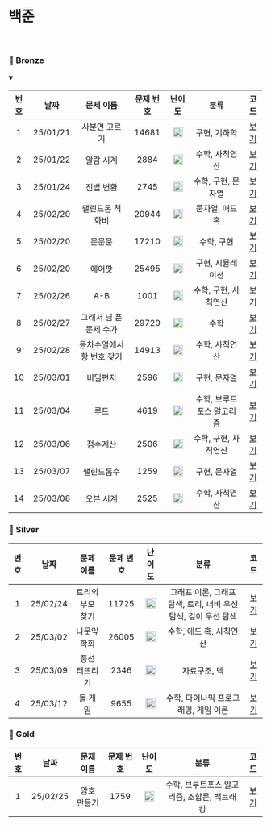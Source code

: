 백준 
==============================
<br>

### 🥉 Bronze
<details open>
<summary></summary>

| 번호 |    날짜    |     문제 이름      | 문제 번호 |                                 난이도                                 |       분류       |                    코드                    |  
|:--:|:--------:|:--------------:|:-----:|:-------------------------------------------------------------------:|:--------------:|:----------------------------------------:|
| 1  | 25/01/21 |    사분면 고르기     | 14681 | <img src="https://static.solved.ac/tier_small/1.svg" width="20px"/> |    구현, 기하학     |       [보기](./Bronze/사분면%20고르기.cpp)       |  |
| 2  | 25/01/22 |     알람 시계      | 2884  | <img src="https://static.solved.ac/tier_small/3.svg" width="20px"/> |    수학, 사칙연산    |        [보기](./Bronze/알람%20시계.cpp)        |  |
| 3  | 25/01/24 |     진법 변환      | 2745  | <img src="https://static.solved.ac/tier_small/4.svg" width="20px"/> |  수학, 구현, 문자열   |        [보기](./Bronze/진법%20변환.cpp)        |  |
| 4  | 25/02/20 |    팰린드롬 척화비    | 20944 | <img src="https://static.solved.ac/tier_small/3.svg" width="20px"/> |    문자열, 애드혹    |      [보기](./Bronze/팰린드롬%20척화비.cpp)       |  |
| 5  | 25/02/20 |      문문문       | 17210 | <img src="https://static.solved.ac/tier_small/3.svg" width="20px"/> |     수학, 구현     |          [보기](./Bronze/문문문.cpp)          |  |
| 6  | 25/02/20 |      에어팟       | 25495 | <img src="https://static.solved.ac/tier_small/4.svg" width="20px"/> |   구현, 시뮬레이션    |          [보기](./Bronze/에어팟.cpp)          |  |
| 7  | 25/02/26 |      A-B       | 1001  | <img src="https://static.solved.ac/tier_small/1.svg" width="20px"/> |  수학, 구현, 사칙연산  |          [보기](./Bronze/A-B.cpp)          |  |
| 8  | 25/02/27 | 그래서 님 푼 문제 수가  | 29720 | <img src="https://static.solved.ac/tier_small/3.svg" width="20px"/> |       수학       | [보기](./Bronze/그래서%20님%20푼%20문제%20수가.cpp) |  |
| 9  | 25/02/28 | 등차수열에서 항 번호 찾기 | 14913 | <img src="https://static.solved.ac/tier_small/3.svg" width="20px"/> |    수학, 사칙연산    | [보기](./Bronze/등차수열에서%20항%20번호%20찾기.cpp)  |  |
| 10 | 25/03/01 |      비밀편지      | 2596  | <img src="https://static.solved.ac/tier_small/5.svg" width="20px"/> |    구현, 문자열     |         [보기](./Bronze/비밀편지.cpp)          |  |
| 11 | 25/03/04 |       루트       | 4619  | <img src="https://static.solved.ac/tier_small/3.svg" width="20px"/> | 수학, 브루트포스 알고리즘 |          [보기](./Bronze/루트.cpp)           |  |
| 12 | 25/03/06 |      점수계산      | 2506  | <img src="https://static.solved.ac/tier_small/3.svg" width="20px"/> |  수학, 구현, 사칙연산  |         [보기](./Bronze/점수계산.cpp)          |  |
| 13 | 25/03/07 |     팰린드롬수      | 1259  | <img src="https://static.solved.ac/tier_small/5.svg" width="20px"/> |    구현, 문자열     |         [보기](./Bronze/팰린드롬수.cpp)         |  |
| 14 | 25/03/08 |     오븐 시계      | 2525  | <img src="https://static.solved.ac/tier_small/3.svg" width="20px"/> |    수학, 사칙연산    |        [보기](./Bronze/오븐%20시계.cpp)        |  |


</details>

### 🥈 Silver

| 번호 |    날짜    |   문제 이름   | 문제 번호 |                                 난이도                                 |                   분류                   |                코드                |  
|:--:|:--------:|:---------:|:-----:|:-------------------------------------------------------------------:|:--------------------------------------:|:--------------------------------:|
| 1  | 25/02/24 | 트리의 부모 찾기 | 11725 | <img src="https://static.solved.ac/tier_small/9.svg" width="20px"/> | 그래프 이론, 그래프 탐색, 트리, 너비 우선 탐색, 깊이 우선 탐색 | [보기](./Silver/트리의%20부모%20찾기.cpp) |  |
| 2  | 25/03/02 |  나뭇잎 학회   | 26005 | <img src="https://static.solved.ac/tier_small/6.svg" width="20px"/> |             수학, 애드 혹, 사칙연산             |   [보기](./Silver/나뭇잎%20학회.cpp)    |  |
| 3  | 25/03/09 |  풍선 터뜨리기  | 2346  | <img src="https://static.solved.ac/tier_small/8.svg" width="20px"/> |                자료구조, 덱                 |   [보기](./Silver/풍선%20터뜨리기.cpp)   |  |
| 4  | 25/03/12 |   돌 게임    | 9655  | <img src="https://static.solved.ac/tier_small/6.svg" width="20px"/> |         수학, 다이나믹 프로그래밍, 게임 이론          |    [보기](./Silver/돌%20게임.cpp)     |  |

### 🥇 Gold

| 번호  |    날짜    | 문제 이름  | 문제 번호 |                                 난이도                                  |            분류             |            코드             |  
|:---:|:--------:|:------:|:-----:|:--------------------------------------------------------------------:|:-------------------------:|:-------------------------:|
| 1  | 25/02/25 | 암호 만들기 | 1759  | <img src="https://static.solved.ac/tier_small/11.svg" width="20px"/> | 수학, 브루트포스 알고리즘, 조합론, 백트래킹 | [보기](./Gold/암호%20만들기.cpp) |  |


[Bronze5]: https://static.solved.ac/tier_small/1.svg
[Bronze4]: https://static.solved.ac/tier_small/2.svg
[Bronze3]: https://static.solved.ac/tier_small/3.svg
[Bronze2]: https://static.solved.ac/tier_small/4.svg
[Bronze1]: https://static.solved.ac/tier_small/5.svg
[Silver5]: https://static.solved.ac/tier_small/6.svg
[Silver4]: https://static.solved.ac/tier_small/7.svg
[Silver3]: https://static.solved.ac/tier_small/8.svg
[Silver2]: https://static.solved.ac/tier_small/9.svg
[Silver1]: https://static.solved.ac/tier_small/10.svg
[Gold5]: https://static.solved.ac/tier_small/11.svg
[Gold4]: https://static.solved.ac/tier_small/12.svg
[Gold3]: https://static.solved.ac/tier_small/13.svg
[Gold2]: https://static.solved.ac/tier_small/14.svg
[Gold1]: https://static.solved.ac/tier_small/15.svg